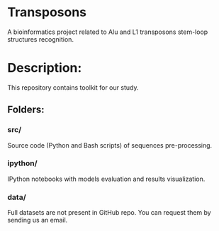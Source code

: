 # Transposons
A bioinformatics project related to Alu and L1 transposons stem-loop structures recognition.
# Description:
This repository contains toolkit for our study.
## Folders:
### src/
Source code (Python and Bash scripts) of sequences pre-processing.
### ipython/
IPython notebooks with models evaluation and results visualization.
### data/
Full datasets are not present in GitHub repo. You can request them by sending us an email.